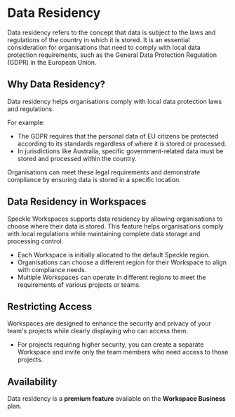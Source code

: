 # Data Residency  

Data residency refers to the concept that data is subject to the laws and regulations of the country in which it is stored. It is an essential consideration for organisations that need to comply with local data protection requirements, such as the General Data Protection Regulation (GDPR) in the European Union.

## Why Data Residency?

Data residency helps organisations comply with local data protection laws and regulations.  

For example:  
- The GDPR requires that the personal data of EU citizens be protected according to its standards regardless of where it is stored or processed.  
- In jurisdictions like Australia, specific government-related data must be stored and processed within the country.  

Organisations can meet these legal requirements and demonstrate compliance by ensuring data is stored in a specific location.

## Data Residency in Workspaces  

Speckle Workspaces supports data residency by allowing organisations to choose where their data is stored. This feature helps organisations comply with local regulations while maintaining complete data storage and processing control.  

- Each Workspace is initially allocated to the default Speckle region.  
- Organisations can choose a different region for their Workspace to align with compliance needs.  
- Multiple Workspaces can operate in different regions to meet the requirements of various projects or teams.

## Restricting Access  

Workspaces are designed to enhance the security and privacy of your team's projects while clearly displaying who can access them.  

- For projects requiring higher security, you can create a separate Workspace and invite only the team members who need access to those projects.  

## Availability  

Data residency is a **premium feature** available on the **Workspace Business** plan.  
